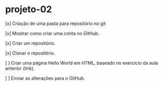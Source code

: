 # projeto-02
[x] Criação de uma pasta para repositório no git
 
[x] Mostrar como criar uma conta no GitHub.

[x] Criar um repositório.

[x] Clonar o repositório.

[ ] Criar uma página Hello World em HTML, baseado no exercício da aula anterior (link).

[ ] Enviar as alterações para o GitHub.